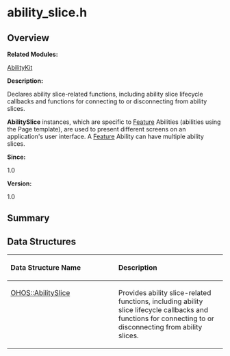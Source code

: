 # ability\_slice.h<a name="ZH-CN_TOPIC_0000001054799559"></a>

## **Overview**<a name="section319435165084828"></a>

**Related Modules:**

[AbilityKit](AbilityKit.md)

**Description:**

Declares ability slice-related functions, including ability slice lifecycle callbacks and functions for connecting to or disconnecting from ability slices. 

**AbilitySlice**  instances, which are specific to  [Feature](Feature.md)  Abilities \(abilities using the Page template\), are used to present different screens on an application's user interface. A  [Feature](Feature.md)  Ability can have multiple ability slices.

**Since:**

1.0

**Version:**

1.0

## **Summary**<a name="section1254718992084828"></a>

## Data Structures<a name="nested-classes"></a>

<a name="table192066632084828"></a>
<table><thead align="left"><tr id="row498012586084828"><th class="cellrowborder" valign="top" width="50%" id="mcps1.1.3.1.1"><p id="p1002127809084828"><a name="p1002127809084828"></a><a name="p1002127809084828"></a>Data Structure Name</p>
</th>
<th class="cellrowborder" valign="top" width="50%" id="mcps1.1.3.1.2"><p id="p1915581339084828"><a name="p1915581339084828"></a><a name="p1915581339084828"></a>Description</p>
</th>
</tr>
</thead>
<tbody><tr id="row1295313911084828"><td class="cellrowborder" valign="top" width="50%" headers="mcps1.1.3.1.1 "><p id="p196096149084828"><a name="p196096149084828"></a><a name="p196096149084828"></a><a href="OHOS-AbilitySlice.md">OHOS::AbilitySlice</a></p>
</td>
<td class="cellrowborder" valign="top" width="50%" headers="mcps1.1.3.1.2 "><p id="p1087935694084828"><a name="p1087935694084828"></a><a name="p1087935694084828"></a>Provides ability slice-related functions, including ability slice lifecycle callbacks and functions for connecting to or disconnecting from ability slices. </p>
</td>
</tr>
</tbody>
</table>

